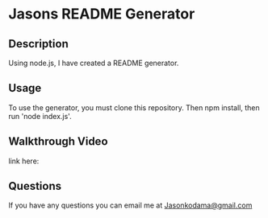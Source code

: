 #  Jasons README Generator

## Description

Using node.js, I have created a README generator.

## Usage

To use the generator, you must clone this repository. Then npm install, then run 'node index.js'.

## Walkthrough Video

link here:

## Questions

If you have any questions you can email me at Jasonkodama@gmail.com